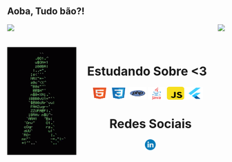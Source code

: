 ## Aoba, Tudo bão?!

<div>
  <img  height="180em" src="https://github-readme-stats.vercel.app/api?username=RobertAlvesVS&show_icons=true&theme=midnight-purple&include_all_commits=true&count_private=true"/>
  <img align="right" height="180em" src="https://github-readme-stats.vercel.app/api/top-langs/?username=RobertAlvesVS&layout=compact&langs_count=16&theme=midnight-purple"/>
</div>
<br>

<div  align="center"> 
  <div style="display: inline_block"><br>
    <img align="left" height="250" alt="coding-time" src="code.gif">
    <h1 align="center">Estudando Sobre <3</h1>
    <img align="center" height="30" width="40" alt="html-icon"  src="html.svg">
    <img align="center" height="30" width="40" alt="css-icon" src="css.svg">
    <img align="center" height="30" width="40" alt="php-icon" src="php.svg">
    <img align="center" height="30" width="40" alt="java-icon" src="java.svg">
    <img align="center" height="30" width="40" alt="js-icon" src="js.svg">
    <img align="center" height="30" width="40" alt="flutter-icon" src="flutter.svg">
   </div>
  <h1 align="center">Redes Sociais</h1>
    <a href = "https://www.linkedin.com/in/robert-alves-316334226/">
      <img width="25" src="linkedin.svg">
    </a>
</div>
